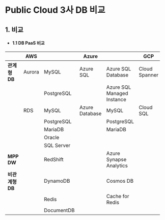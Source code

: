 # Public Cloud 3사 DB 비교
    

## 1. 비교


* #### 1.1 DB PaaS 비교
||AWS||Azure||GCP||
|---|---|---|---|---|---|---|
|**관계형 DB**|Aurora|MySQL|Azure SQL|Azure SQL Database|Cloud Spanner|
|||PostgreSQL||Azure SQL Managed Instance||
||RDS|MySQL|Azure Database|MySQL|Cloud SQL|MySQL|
|||PostgreSQL||PostgreSQL||PostgreSQL|
|||MariaDB||MariaDB||SQL Server|
|||Oracle|
|||SQL Server|
|**MPP DW**||RedShift||Azure Synapse Analytics||BigQuery|
|**비관계형 DB**||DynamoDB||Cosmos DB||||Filestore|
|||Redis||Cache for Redis||||Memorystore|
|||DocumentDB||||||Cloud Bigtable|